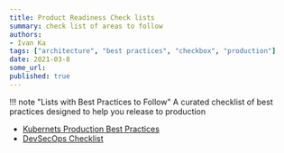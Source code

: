 ```yaml
---
title: Product Readiness Check lists
summary: check list of areas to follow
authors:
- Ivan Ka
tags: ["architecture", "best practices", "checkbox", "production"]
date: 2021-03-8
some_url:
published: true
---
```


!!! note "Lists with Best Practices to Follow"
    A curated checklist of best practices designed to help you release to production

- [Kubernets Production Best Practices](https://learnk8s.io/production-best-practices)
- [DevSecOps Checklist](https://www.sqreen.com/checklists/devops-security-checklist)
